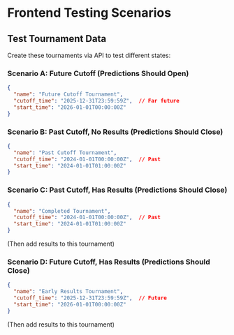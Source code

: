 # Frontend Testing Scenarios

## Test Tournament Data
Create these tournaments via API to test different states:

### Scenario A: Future Cutoff (Predictions Should Open)
```json
{
  "name": "Future Cutoff Tournament",
  "cutoff_time": "2025-12-31T23:59:59Z",  // Far future
  "start_time": "2026-01-01T00:00:00Z"
}
```

### Scenario B: Past Cutoff, No Results (Predictions Should Close) 
```json
{
  "name": "Past Cutoff Tournament",
  "cutoff_time": "2024-01-01T00:00:00Z",  // Past
  "start_time": "2024-01-01T01:00:00Z"
}
```

### Scenario C: Past Cutoff, Has Results (Predictions Should Close)
```json
{
  "name": "Completed Tournament", 
  "cutoff_time": "2024-01-01T00:00:00Z",  // Past
  "start_time": "2024-01-01T01:00:00Z"
}
```
(Then add results to this tournament)

### Scenario D: Future Cutoff, Has Results (Predictions Should Close)
```json
{
  "name": "Early Results Tournament",
  "cutoff_time": "2025-12-31T23:59:59Z",  // Future  
  "start_time": "2026-01-01T00:00:00Z"
}
```
(Then add results to this tournament) 